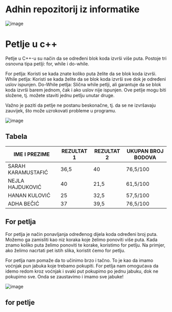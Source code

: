 # Adhin repozitorij iz informatike
![image](https://github.com/adhabecicka/adha_informatika/assets/169199775/8116f319-4d31-4523-9f2e-bc74290ca9f4)

# Petlje u c++
Petlje u C++-u su način da se određeni blok koda izvrši više puta. Postoje tri osnovna tipa petlji: for, while i do-while.

For petlja: Koristi se kada znate koliko puta želite da se blok koda izvrši.
While petlja: Koristi se kada želite da se blok koda izvrši sve dok je određeni uslov ispunjen.
Do-While petlja: Slična while petlji, ali garantuje da se blok koda izvrši barem jednom, čak i ako uslov nije ispunjen.
Ove petlje mogu biti složene, tj. možete staviti jednu petlju unutar druge.

Važno je paziti da petlje ne postanu beskonačne, tj. da se ne izvršavaju zauvijek, što može uzrokovati probleme u programu.

![image](https://github.com/adhabecicka/adha_informatika/assets/169199775/62b9bee1-5cbe-4139-bdcc-5b7c244c3f57)

## Tabela 
| IME I PREZIME     | REZULTAT 1 | REZULTAT 2 | UKUPAN BROJ BODOVA | 
|-------------------|------------|------------|--------------------|
|SARAH KARAMUSTAFIĆ |    36,5    |     40     |       76,5/100     |
|NEJLA HAJDUKOVIĆ   |     40     |     21,5   |       61,5/100     |
|HANAN KULOVIĆ      |     25     |     32,5   |       57,5/100     |
|ADHA BEČIĆ         |     37     |     39,5   |       76,5/100     |


## For petlja
For petlja je način ponavljanja određenog dijela koda određeni broj puta. Možemo ga zamisliti kao niz koraka koje želimo ponoviti više puta.
Kada znamo koliko puta želimo ponoviti te korake, koristimo for petlju. Na primjer, ako želimo nacrtati pet istih slika, koristit ćemo for petlju.

For petlja nam pomaže da to učinimo brzo i tačno. To je kao da imamo voćnjak pun jabuka koje trebamo pokupiti. For petlja nam omogućava da idemo redom kroz voćnjak i svaki put pokupimo po jednu jabuku, dok ne pokupimo sve. Onda se zaustavimo i imamo sve jabuke!












![image](https://github.com/adhabecicka/adha_informatika/assets/169199775/919509c6-2900-4a74-90fa-4519aa8bbb84)

## for petlje





